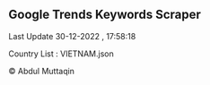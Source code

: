 

## Google Trends Keywords Scraper 
 
Last Update 30-12-2022 , 17:58:18

Country List :
VIETNAM.json



© Abdul Muttaqin 
